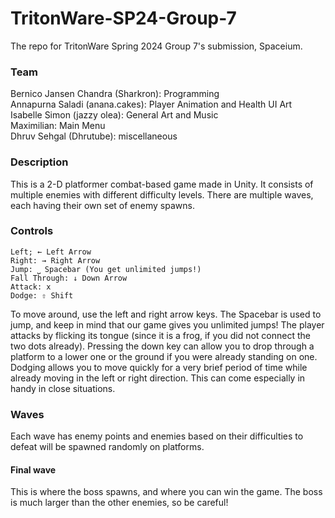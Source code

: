 # TritonWare-SP24-Group-7
The repo for TritonWare Spring 2024 Group 7's submission, Spaceium.

### Team  
Bernico Jansen Chandra (Sharkron): Programming  
Annapurna Saladi (anana.cakes): Player Animation and Health UI Art  
Isabelle Simon (jazzy olea): General Art and Music  
Maximilian: Main Menu  
Dhruv Sehgal (Dhrutube): miscellaneous  

### Description
This is a 2-D platformer combat-based game made in Unity. It consists of multiple enemies with different difficulty levels. There are multiple waves, each having their own set of enemy spawns. 

### Controls
`Left; ← Left Arrow`  
`Right: → Right Arrow`  
`Jump: ⎵ Spacebar (You get unlimited jumps!)`  
`Fall Through: ↓ Down Arrow`  
`Attack: x`  
`Dodge: ⇧ Shift`  
  
To move around, use the left and right arrow keys. The Spacebar is used to jump, and keep in mind that our game gives you unlimited jumps! The player attacks by flicking its tongue (since it is a frog, if you did not connect the two dots already). Pressing the down key can allow you to drop through a platform to a lower one or the ground if you were already standing on one. Dodging allows you to move quickly for a very brief period of time while already moving in the left or right direction. This can come especially in handy in close situations. 

### Waves
Each wave has enemy points and enemies based on their difficulties to defeat will be spawned randomly on platforms.

#### Final wave
This is where the boss spawns, and where you can win the game. The boss is much larger than the other enemies, so be careful!
